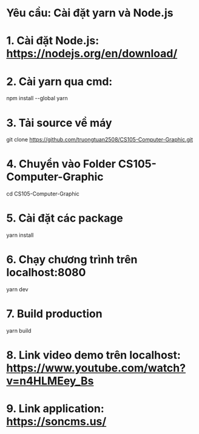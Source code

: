 # Yêu cầu: Cài đặt yarn và Node.js

# 1. Cài đặt Node.js: https://nodejs.org/en/download/

# 2. Cài yarn qua cmd: 
npm install --global yarn

# 3. Tải source về máy
git clone https://github.com/truongtuan2508/CS105-Computer-Graphic.git

# 4. Chuyển vào Folder CS105-Computer-Graphic
cd CS105-Computer-Graphic

# 5. Cài đặt các package
yarn install

# 6. Chạy chương trình trên localhost:8080
yarn dev

# 7. Build production
yarn build

# 8. Link video demo trên localhost: https://www.youtube.com/watch?v=n4HLMEey_Bs

# 9. Link application: https://soncms.us/

